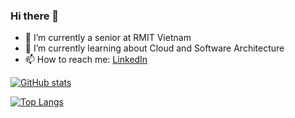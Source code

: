 ### Hi there 👋

- 🔭 I’m currently a senior at RMIT Vietnam
- 🌱 I’m currently learning about Cloud and Software Architecture
- 📫 How to reach me: [LinkedIn](https://www.linkedin.com/in/cuong-nguyen-quoc/)

[![GitHub stats](https://github-readme-stats.vercel.app/api?username=cuong24&include_all_commits=true&show_icons=true&custom_title=GitHub+Stats&bg_color=30,0b525b,144552,1b3a4b,212f45&title_color=fff&text_color=fff&icon_color=fff)](https://github.com/cuong24)

[![Top Langs](https://github-readme-stats.vercel.app/api/top-langs/?username=cuong24&layout=compact&show_icons=true&bg_color=30,0b525b,144552,1b3a4b,212f45&title_color=fff&text_color=fff&icon_color=fff)](https://github.com/cuong24)
